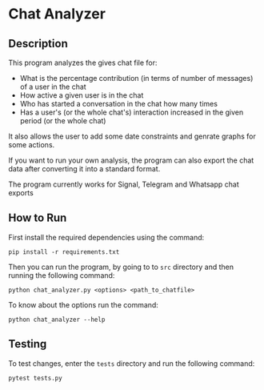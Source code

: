 # Chat Analyzer

## Description

This program analyzes the gives chat file for:
- What is the percentage contribution (in terms of number of messages) of a user in the chat
- How active a given user is in the chat
- Who has started a conversation in the chat how many times
- Has a user's (or the whole chat's) interaction increased in the given period (or the whole chat)

It also allows the user to add some date constraints and genrate graphs for some actions.

If you want to run your own analysis, the program can also export the chat data after converting it into a standard format.

The program currently works for Signal, Telegram and Whatsapp chat exports

## How to Run

First install the required dependencies using the command:

    pip install -r requirements.txt

Then you can run the program, by going to to `src` directory and then running the following command:

    python chat_analyzer.py <options> <path_to_chatfile>

To know about the options run the command:

    python chat_analyzer --help

## Testing

To test changes, enter the `tests` directory and run the following command:

    pytest tests.py
